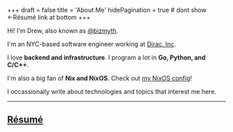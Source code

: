 +++
draft = false
title = 'About Me'
hidePagination = true # dont show ←Résumé link at bottom
+++

Hi! I'm Drew, also known as [@bizmyth](/about).

I'm an NYC-based software engineer working at [Dirac, Inc](https://www.diracinc.com/).

I love **backend and infrastructure**. I program a lot in **Go, Python, and C/C++**.

I'm also a big fan of **Nix and NixOS**. Check out [my NixOS config](https://github.com/AndrewCouncil/nixconf)!

I occassionally write about technologies and topics that interest me here.

---

## [Résumé](/resume)
